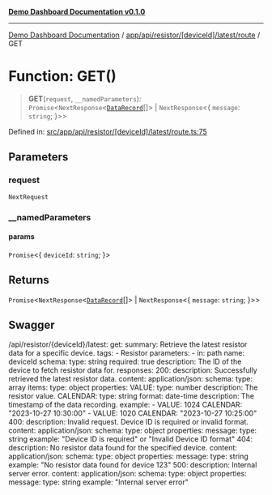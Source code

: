 [**Demo Dashboard Documentation v0.1.0**](../../../../../../../README.md)

***

[Demo Dashboard Documentation](../../../../../../../modules.md) / [app/api/resistor/\[deviceId\]/latest/route](../README.md) / GET

# Function: GET()

> **GET**(`request`, `__namedParameters`): `Promise`\<`NextResponse`\<[`DataRecord`](../../../../../../../types/type/interfaces/DataRecord.md)[]\> \| `NextResponse`\<\{ `message`: `string`; \}\>\>

Defined in: [src/app/api/resistor/\[deviceId\]/latest/route.ts:75](https://github.com/quanggdungg0609/demo-dashboard/blob/b55cc6ef037a292ef4b8bf41b596e28cace15611/src/app/api/resistor/[deviceId]/latest/route.ts#L75)

## Parameters

### request

`NextRequest`

### \_\_namedParameters

#### params

`Promise`\<\{ `deviceId`: `string`; \}\>

## Returns

`Promise`\<`NextResponse`\<[`DataRecord`](../../../../../../../types/type/interfaces/DataRecord.md)[]\> \| `NextResponse`\<\{ `message`: `string`; \}\>\>

## Swagger

/api/resistor/{deviceId}/latest:
  get:
    summary: Retrieve the latest resistor data for a specific device.
    tags:
      - Resistor
    parameters:
      - in: path
        name: deviceId
        schema:
          type: string
        required: true
        description: The ID of the device to fetch resistor data for.
    responses:
      200:
        description: Successfully retrieved the latest resistor data.
        content:
          application/json:
            schema:
              type: array
              items:
                type: object
                properties:
                  VALUE:
                    type: number
                    description: The resistor value.
                  CALENDAR:
                    type: string
                    format: date-time
                    description: The timestamp of the data recording.
              example:
                - VALUE: 1024
                  CALENDAR: "2023-10-27 10:30:00"
                - VALUE: 1020
                  CALENDAR: "2023-10-27 10:25:00"
      400:
        description: Invalid request. Device ID is required or invalid format.
        content:
          application/json:
            schema:
              type: object
              properties:
                message:
                  type: string
                  example: "Device ID is required" or "Invalid Device ID format"
      404:
        description: No resistor data found for the specified device.
        content:
          application/json:
            schema:
              type: object
              properties:
                message:
                  type: string
                  example: "No resistor data found for device 123"
      500:
        description: Internal server error.
        content:
          application/json:
            schema:
              type: object
              properties:
                message:
                  type: string
                  example: "Internal server error"
